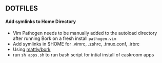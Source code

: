 ## DOTFILES

#### Add symlinks to Home Directory

* Vim Pathogen needs to be manually added to the autoload directory after
  running Bork on a fresh install `pathogen.vim`
* Add symlinks in $HOME for .vimrc, .zshrc, .tmux.conf, .irbrc
* Using [mattly/bork](https://github.com/mattly/bork)
* run `sh apps.sh` to run bash script for intial install of caskroom apps

